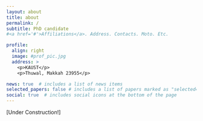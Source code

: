 ```yaml
---
layout: about
title: about
permalink: /
subtitle: PhD candidate
#<a href='#'>Affiliations</a>. Address. Contacts. Moto. Etc.

profile:
  align: right
  image: #prof_pic.jpg
  address: >
    <p>KAUST</p>
    <p>Thuwal, Makkah 23955</p>

news: true  # includes a list of news items
selected_papers: false # includes a list of papers marked as "selected={true}"
social: true  # includes social icons at the bottom of the page
---
```


[Under Construction!]
